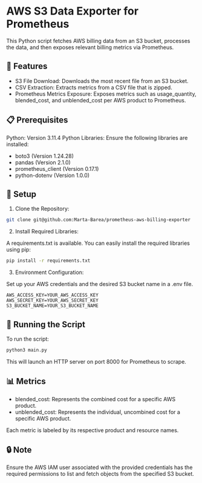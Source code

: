 # AWS S3 Data Exporter for Prometheus

This Python script fetches AWS billing data from an S3 bucket, processes the data, and then exposes relevant billing metrics via Prometheus.

## 🚀 Features

- S3 File Download: Downloads the most recent file from an S3 bucket.
- CSV Extraction: Extracts metrics from a CSV file that is zipped.
- Prometheus Metrics Exposure: Exposes metrics such as usage_quantity, blended_cost, and unblended_cost per AWS product to Prometheus.

## 📋 Prerequisites

Python: Version 3.11.4
Python Libraries: Ensure the following libraries are installed:
- boto3 (Version 1.24.28)
- pandas (Version 2.1.0)
- prometheus_client (Version 0.17.1)
- python-dotenv (Version 1.0.0)

## 🔧 Setup

1. Clone the Repository:

```bash
git clone git@github.com:Marta-Barea/prometheus-aws-billing-exporter 
```

2. Install Required Libraries:

A requirements.txt is available. You can easily install the required libraries using pip:

```bash
pip install -r requirements.txt
```

3. Environment Configuration:

Set up your AWS credentials and the desired S3 bucket name in a .env file.

```env
AWS_ACCESS_KEY=YOUR_AWS_ACCESS_KEY
AWS_SECRET_KEY=YOUR_AWS_SECRET_KEY
S3_BUCKET_NAME=YOUR_S3_BUCKET_NAME
```

## 🚀 Running the Script

To run the script:

```bash
python3 main.py
```

This will launch an HTTP server on port 8000 for Prometheus to scrape.

## 📊 Metrics

- blended_cost: Represents the combined cost for a specific AWS product.
- unblended_cost: Represents the individual, uncombined cost for a specific AWS product.

Each metric is labeled by its respective product and resource names.

## 🔒 Note

Ensure the AWS IAM user associated with the provided credentials has the required permissions to list and fetch objects from the specified S3 bucket.